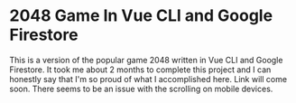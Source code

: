 # 2048 Game In Vue CLI and Google Firestore
This is a version of the popular game 2048 written in Vue CLI and Google Firestore. It took me about 2 months to 
complete this project and I can honestly say that I'm so proud of what I accomplished here. Link will come soon. 
There seems to be an issue with the scrolling on mobile devices. 
